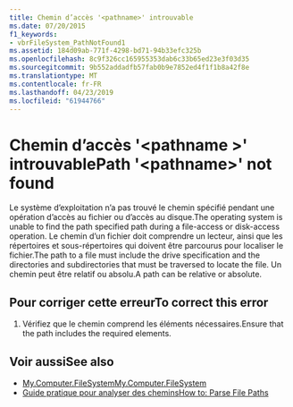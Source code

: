 ```yaml
---
title: Chemin d’accès '<pathname>' introuvable
ms.date: 07/20/2015
f1_keywords:
- vbrFileSystem_PathNotFound1
ms.assetid: 184d09ab-771f-4298-bd71-94b33efc325b
ms.openlocfilehash: 8c9f326cc165955353dab6c33b65ed23e3f03d35
ms.sourcegitcommit: 9b552addadfb57fab0b9e7852ed4f1f1b8a42f8e
ms.translationtype: MT
ms.contentlocale: fr-FR
ms.lasthandoff: 04/23/2019
ms.locfileid: "61944766"
---
```

# <a name="path-pathname-not-found"></a><span data-ttu-id="5460b-102">Chemin d’accès '\<pathname >' introuvable</span><span class="sxs-lookup"><span data-stu-id="5460b-102">Path '\<pathname>' not found</span></span>
<span data-ttu-id="5460b-103">Le système d’exploitation n’a pas trouvé le chemin spécifié pendant une opération d’accès au fichier ou d’accès au disque.</span><span class="sxs-lookup"><span data-stu-id="5460b-103">The operating system is unable to find the path specified path during a file-access or disk-access operation.</span></span> <span data-ttu-id="5460b-104">Le chemin d’un fichier doit comprendre un lecteur, ainsi que les répertoires et sous-répertoires qui doivent être parcourus pour localiser le fichier.</span><span class="sxs-lookup"><span data-stu-id="5460b-104">The path to a file must include the drive specification and the directories and subdirectories that must be traversed to locate the file.</span></span> <span data-ttu-id="5460b-105">Un chemin peut être relatif ou absolu.</span><span class="sxs-lookup"><span data-stu-id="5460b-105">A path can be relative or absolute.</span></span>  
  
## <a name="to-correct-this-error"></a><span data-ttu-id="5460b-106">Pour corriger cette erreur</span><span class="sxs-lookup"><span data-stu-id="5460b-106">To correct this error</span></span>  
  
1. <span data-ttu-id="5460b-107">Vérifiez que le chemin comprend les éléments nécessaires.</span><span class="sxs-lookup"><span data-stu-id="5460b-107">Ensure that the path includes the required elements.</span></span>  
  
## <a name="see-also"></a><span data-ttu-id="5460b-108">Voir aussi</span><span class="sxs-lookup"><span data-stu-id="5460b-108">See also</span></span>

- [<span data-ttu-id="5460b-109">My.Computer.FileSystem</span><span class="sxs-lookup"><span data-stu-id="5460b-109">My.Computer.FileSystem</span></span>](xref:Microsoft.VisualBasic.FileIO.FileSystem)
- [<span data-ttu-id="5460b-110">Guide pratique pour analyser des chemins</span><span class="sxs-lookup"><span data-stu-id="5460b-110">How to: Parse File Paths</span></span>](../../visual-basic/developing-apps/programming/drives-directories-files/how-to-parse-file-paths.md)
